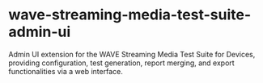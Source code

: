# wave-streaming-media-test-suite-admin-ui
Admin UI extension for the WAVE Streaming Media Test Suite for Devices, providing configuration, test generation, report merging, and export functionalities via a web interface.

